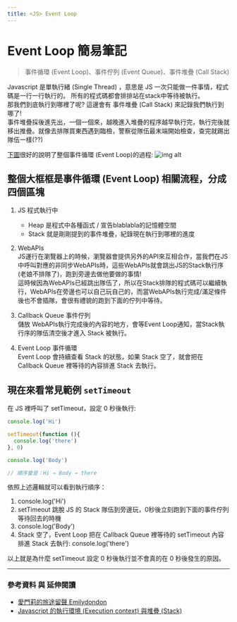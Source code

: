 ```yaml
---
title: <JS> Event Loop
---
```


# Event Loop 簡易筆記

>事件循環 (Event Loop)、事件佇列 (Event Queue)、事件堆疊 (Call Stack)

Javascript 是單執行緒 (Single Thread) ，意思是 JS 一次只能做一件事情，程式碼是一行一行執行的。 所有的程式碼都會排排站在stack中等待被執行。  
那我們到底執行到哪裡了呢? 這邊會有 事件堆疊 (Call Stack) 來記錄我們執行到哪了!  
事件堆疊採後進先出，一個一個來，越晚進入堆疊的程序越早執行完，執行完後就移出推疊。就像去排隊買東西遇到臨檢，警察從隊伍最末端開始檢查，查完就踢出隊伍一樣(??)

[下圖](https://medium.com/itsems-frontend/javascript-event-loop-event-queue-call-stack-74a02fed5625)很好的說明了整個事件循環 (Event Loop)的過程:
![img alt](https://miro.medium.com/max/1050/0*julBGLAIl2V-_TJ_.png )

## 整個大框框是事件循環 (Event Loop) 相關流程，分成四個區塊

1. JS 程式執行中
   + Heap 是程式中各種函式 / 宣告blablabla的記憶體空間
   + Stack 就是剛剛提到的事件堆疊，紀錄現在執行到哪裡的進度

2. WebAPIs  
  JS運行在瀏覽器上的時候，瀏覽器會提供另外的API來互相合作，當我們在JS中呼叫對應的非同步WebAPIs時，這些WebAPIs就會跳出JS的Stack執行序(老娘不排隊了)，跑到旁邊去做他要做的事情!  
  這時候因為WebAPIs已經跳出隊伍了，所以在Stack排隊的程式碼可以繼續執行，WebAPIs在旁邊也可以自己玩自己的，而當WebAPIs執行完成/滿足條件後也不會插隊，會很有禮貌的跑到下面的佇列中等待。

3. Callback Queue 事件佇列  
  儲放 WebAPIs執行完成後的內容的地方，會等Event Loop通知，當Stack執行序的隊伍清空後才進入 Stack 被執行。

4. Event Loop 事件循環  
  Event Loop 會持續查看 Stack 的狀態，如果 Stack 空了，就會把在 Callback Queue 裡等待的內容排進 Stack 去執行。

## 現在來看常見範例 `setTimeout`

 在 JS 裡呼叫了 setTimeout，設定 0 秒後執行:

```js
console.log('Hi')

setTimeout(function (){
  console.log('there')
}, 0)

console.log('Body')

// 順序會是：Hi → Body → there
```

依照上述邏輯就可以看到執行順序：

1. console.log('Hi')
2. setTimeout 跳脫 JS 的 Stack 隊伍到旁邊玩，0秒後立刻跑到下面的事件佇列等待回去的時機
3. console.log('Body')
4. Stack 空了，Event Loop 把在 Callback Queue 裡等待的 setTimeout 內容排進 Stack 去執行: console.log('there')  

以上就是為什麼 setTimeout 設定 0 秒後執行並不會真的在 0 秒後發生的原因。



---

### 參考資料 與 延伸閱讀  

* [愛門莉的旅途留聲 Emilydondon](https://emilywalkdone.blogspot.com/2021/01/JavaScript-EVENT-LOOP.html)  
* [Javascript 的執行環境 (Execution context) 與堆疊 (Stack)](https://medium.com/itsems-frontend/javascript-execution-context-and-call-stack-e36e7f77152e)
